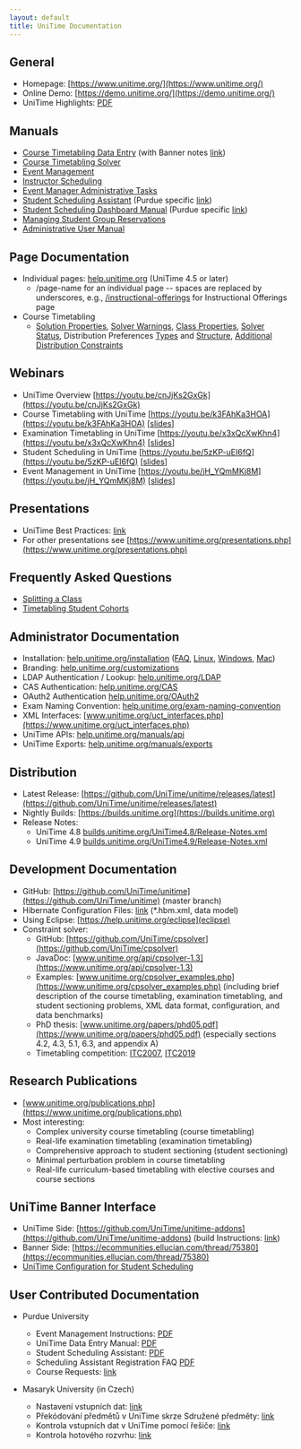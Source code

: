 ```yaml
---
layout: default
title: UniTime Documentation
---
```



## General

* Homepage: [https://www.unitime.org/](https://www.unitime.org/)
* Online Demo: [https://demo.unitime.org/](https://demo.unitime.org/)
* UniTime Highlights: [PDF](https://www.unitime.org/present/unitime-highlights.pdf) 


## Manuals
* [Course Timetabling Data Entry](manuals/courses-entry) (with Banner notes [link](manuals/courses-entry-banner))
* [Course Timetabling Solver](manuals/courses-solver)
* [Event Management](manuals/events)
* [Instructor Scheduling](manuals/instructor-scheduling)
* [Event Manager Administrative Tasks](manuals/event-administration)
* [Student Scheduling Assistant](manuals/scheduling-assistant) (Purdue specific [link](manuals/scheduling-assistant-purdue))
* [Student Scheduling Dashboard Manual](manuals/scheduling-dashboard) (Purdue specific [link](manuals/scheduling-dashboard-purdue))
* [Managing Student Group Reservations](manuals/group-reservations)
* [Administrative User Manual](manuals/administration)

## Page Documentation

* Individual pages: [help.unitime.org](https://help.unitime.org) (UniTime 4.5 or later)
	* /page-name for an individual page -- spaces are replaced by underscores, e.g., [/instructional-offerings](instructional-offerings) for Instructional Offerings page
* Course Timetabling
	* [Solution Properties](solution-properties), [Solver Warnings](solver-warnings), [Class Properties](class-assignment-properties), [Solver Status](solver-status), Distribution Preferences [Types](types-of-distribution-preferences) and [Structure](structure-of-distribution-preferences), [Additional Distribution Constraints](additional-distribution-constraints)


## Webinars

* UniTime Overview [https://youtu.be/cnJjKs2GxGk](https://youtu.be/cnJjKs2GxGk)
* Course Timetabling with UniTime [https://youtu.be/k3FAhKa3HOA](https://youtu.be/k3FAhKa3HOA) [[slides](https://www.unitime.org/present/apereo15-webinar.pdf)]
* Examination Timetabling in UniTime [https://youtu.be/x3xQcXwKhn4](https://youtu.be/x3xQcXwKhn4) [[slides](https://www.unitime.org/present/apereo15-exams.pdf)]
* Student Scheduling in UniTime [https://youtu.be/5zKP-uEI6fQ](https://youtu.be/5zKP-uEI6fQ) [[slides](https://www.unitime.org/present/apereo16-webinar.pdf)]
* Event Management in UniTime [https://youtu.be/jH_YQmMKj8M](https://youtu.be/jH_YQmMKj8M) [[slides](https://www.unitime.org/present/events.pdf)]


## Presentations

* UniTime Best Practices: [link](https://www.unitime.org/present/apereo17-workshop.pdf)
* For other presentations see [https://www.unitime.org/presentations.php](https://www.unitime.org/presentations.php)

## Frequently Asked Questions

* [Splitting a Class](faq/splitting-a-class)
* [Timetabling Student Cohorts](faq/timetabling-student-cohorts)

## Administrator Documentation

* Installation: [help.unitime.org/installation](installation) ([FAQ](timetabling-installation-faq), [Linux](manuals/installation-linux), [Windows](manuals/installation-windows), [Mac](manuals/installation-mac))
* Branding: [help.unitime.org/customizations](customizations)
* LDAP Authentication / Lookup: [help.unitime.org/LDAP](LDAP)
* CAS Authentication: [help.unitime.org/CAS](CAS)
* OAuth2 Authentication [help.unitime.org/OAuth2](OAuth2)
* Exam Naming Convention: [help.unitime.org/exam-naming-convention](exam-naming-convention)
* XML Interfaces: [www.unitime.org/uct_interfaces.php](https://www.unitime.org/uct_interfaces.php)
* UniTime APIs: [help.unitime.org/manuals/api](manuals/api)
* UniTime Exports: [help.unitime.org/manuals/exports](manuals/exports)


## Distribution

* Latest Release: [https://github.com/UniTime/unitime/releases/latest](https://github.com/UniTime/unitime/releases/latest)
* Nightly Builds: [https://builds.unitime.org](https://builds.unitime.org)
* Release Notes:
	* UniTime 4.8 [builds.unitime.org/UniTime4.8/Release-Notes.xml](https://builds.unitime.org/UniTime4.8/Release-Notes.xml)
	* UniTime 4.9 [builds.unitime.org/UniTime4.9/Release-Notes.xml](https://builds.unitime.org/UniTime4.9/Release-Notes.xml)

## Development Documentation

* GitHub: [https://github.com/UniTime/unitime](https://github.com/UniTime/unitime) (master branch)
* Hibernate Configuration Files: [link](https://github.com/UniTime/unitime/tree/master/JavaSource) (*.hbm.xml, data model)
* Using Eclipse: [https://help.unitime.org/eclipse](eclipse)
* Constraint solver:
	* GitHub: [https://github.com/UniTime/cpsolver](https://github.com/UniTime/cpsolver)
	* JavaDoc: [www.unitime.org/api/cpsolver-1.3](https://www.unitime.org/api/cpsolver-1.3)
	* Examples: [www.unitime.org/cpsolver_examples.php](https://www.unitime.org/cpsolver_examples.php) (including brief description of the course timetabling, examination timetabling, and student sectioning problems, XML data format, configuration, and data benchmarks)
	* PhD thesis: [www.unitime.org/papers/phd05.pdf](https://www.unitime.org/papers/phd05.pdf) (especially sections 4.2, 4.3, 5.1, 6.3, and appendix A)
	* Timetabling competition: [ITC2007](https://www.unitime.org/itc2007/), [ITC2019](https://www.itc2019.org)


## Research Publications

* [www.unitime.org/publications.php](https://www.unitime.org/publications.php)
* Most interesting:
	* Complex university course timetabling (course timetabling)
	* Real-life examination timetabling (examination timetabling)
	* Comprehensive approach to student sectioning (student sectioning)
	* Minimal perturbation problem in course timetabling
	* Real-life curriculum-based timetabling with elective courses and course sections


## UniTime Banner Interface

* UniTime Side: [https://github.com/UniTime/unitime-addons](https://github.com/UniTime/unitime-addons) (build Instructions: [link](manuals/banner-addon-instructions))
* Banner Side: [https://ecommunities.ellucian.com/thread/75380](https://ecommunities.ellucian.com/thread/75380)
* [UniTime Configuration for Student Scheduling](manuals/student-scheduling-configuration)


## User Contributed Documentation

* Purdue University
	* Event Management Instructions: [PDF](https://www.purdue.edu/registrar/documents/scheduling/Instructions-Sheet.pdf)
	* UniTime Data Entry Manual: [PDF](https://www.purdue.edu/registrar/documents/scheduling/Unitime_Data_Entry_Manual.pdf)
	* Student Scheduling Assistant: [PDF](https://www.purdue.edu/registrar/documents/scheduling/FAQs_Student_Sched_Assist.pdf)
	* Scheduling Assistant Registration FAQ [PDF](https://www.purdue.edu/registrar/documents/scheduling/Student_Scheduling_Assistant_Registration_FAQs.pdf)
	* Course Requests: [link](manuals/course-requests-purdue)

* Masaryk University (in Czech)
	* Nastavení vstupních dat: [link](https://docs.google.com/document/d/1Ak-p75GBOO9fA1NOzWzCdoJs8BAF1OOTw6vVY-c6PVQ/edit?usp=sharing)
	* Překódování předmětů v UniTime skrze Sdružené předměty: [link](https://docs.google.com/document/d/1OL6SPhBXr_aR19Hi8oszCyWM6rQYZF2yXBmcdbfGAL8/edit?usp=sharing)
	* Kontrola vstupních dat v UniTime pomocí řešiče: [link](https://docs.google.com/document/d/1ktv-2i0z-gfGYfkGC4lNf_aeRx4ARN8AEWV-7QL3jws/edit?usp=sharing) 
	* Kontrola hotového rozvrhu: [link](https://docs.google.com/document/d/1vNL05WpeQ7CBRYintVGHj4_HDVWmcQFGdT45LHkzpbA/edit?usp=sharing)
